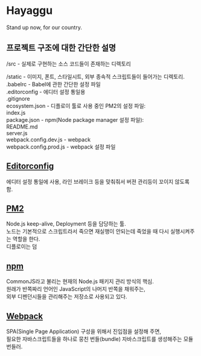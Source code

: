 # Hayaggu
Stand up now, for our country.



## 프로젝트 구조에 대한 간단한 설명
/src - 실제로 구현하는 소스 코드들이 존재하는 디렉토리

/static - 이미지, 폰트, 스타일시트, 외부 종속적 스크립트들이 들어가는 디렉토리.  
.babelrc - Babel에 관한 간단한 설정 파일  
.editorconfig - 에디터 설정 통일용  
.gitignore  
ecosystem.json - 디플로이 툴로 사용 중인 PM2의 설정 파일:  
index.js  
package.json - npm(Node package manager 설정 파일):   
README.md  
server.js  
webpack.config.dev.js - webpack  
webpack.config.prod.js - webpack 설정 파일    



## [Editorconfig](http://editorconfig.org)  
에디터 설정 통일에 사용, 라인 브레이크 등을 맞춰줘서 버젼 관리등이 꼬이지 않도록 함.  

## [PM2](http://pm2.keymetrics.io)  
Node.js keep-alive, Deployment 등을 담당하는 툴.  
노드는 기본적으로 스크립트라서 죽으면 재실행이 안되는데 죽었을 때 다시 실행시켜주는 역할을 한다.  
디플로이는 덤  

## [npm](https://npmjs.com)  
CommonJS라고 불리는 현재의 Node.js 패키지 관리 방식의 핵심.  
원래가 반쪽짜리 언어인 JavaScript의 나머지 반쪽을 채워주는,  
외부 디펜던시들을 관리해주는 저장소로 사용되고 있다.  

## [Webpack](http://webpack.github.io)  
SPA(Single Page Application) 구성을 위해서 진입점을 설정해 주면,  
필요한 자바스크립트들을 하나로 뭉친 번들(bundle) 자바스크립트를 생성해주는 모듈 번들러.  
